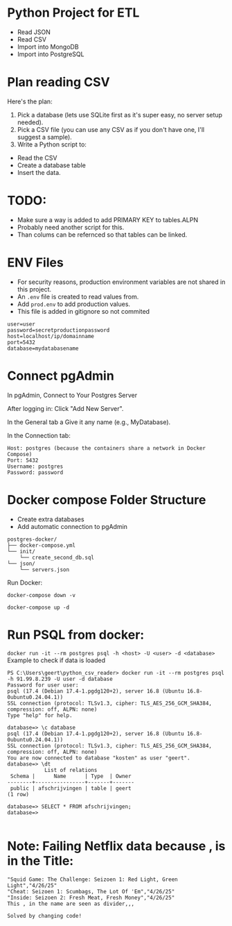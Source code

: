 # Python Project for ETL
- Read JSON
- Read CSV
- Import into MongoDB
- Import into PostgreSQL

# Plan reading CSV
Here's the plan:
1. Pick a database (lets use SQLite first as it's super easy, no server setup needed).
2. Pick a CSV file (you can use any CSV as if you don't have one, I'll suggest a sample).
3. Write a Python script to:
- Read the CSV
- Create a database table
- Insert the data.

# TODO:
- Make sure a way is added to add PRIMARY KEY to tables.ALPN
- Probably need another script for this.
- Than colums can be refernced so that tables can be linked. 

# ENV Files
- For security reasons, production environment variables are not shared in this project.
- An `.env` file is created to read values from.
- Add `prod.env` to add production values.
- This file is added in gitignore so not commited

```
user=user
password=secretproductionpassword
host=localhost/ip/domainname
port=5432
database=mydatabasename
```


# Connect pgAdmin
In pgAdmin, Connect to Your Postgres Server

After logging in: Click "Add New Server".

In the General tab a Give it any name (e.g., MyDatabase).

In the Connection tab:

```
Host: postgres (because the containers share a network in Docker Compose)
Port: 5432
Username: postgres
Password: password
```


# Docker compose Folder Structure
- Create extra databases
- Add automatic connection to pgAdmin
```
postgres-docker/
├── docker-compose.yml
└── init/
    └── create_second_db.sql
└── json/
    └── servers.json
```

Run Docker:

`docker-compose down -v`

`docker-compose up -d`


# Run PSQL from docker:
`docker run -it --rm postgres psql -h <host> -U <user> -d <database>`
Example to check if data is loaded

```
PS C:\Users\geert\python_csv_reader> docker run -it --rm postgres psql -h 91.99.8.239 -U user -d database
Password for user user:
psql (17.4 (Debian 17.4-1.pgdg120+2), server 16.8 (Ubuntu 16.8-0ubuntu0.24.04.1))
SSL connection (protocol: TLSv1.3, cipher: TLS_AES_256_GCM_SHA384, compression: off, ALPN: none)
Type "help" for help.

database=> \c database
psql (17.4 (Debian 17.4-1.pgdg120+2), server 16.8 (Ubuntu 16.8-0ubuntu0.24.04.1))
SSL connection (protocol: TLSv1.3, cipher: TLS_AES_256_GCM_SHA384, compression: off, ALPN: none)
You are now connected to database "kosten" as user "geert".
database=> \dt
            List of relations
 Schema |      Name      | Type  | Owner
--------+----------------+-------+-------
 public | afschrijvingen | table | geert
(1 row)

database=> SELECT * FROM afschrijvingen;
database=>


```

# Note: Failing Netflix data because , is in the Title:
```
"Squid Game: The Challenge: Seizoen 1: Red Light, Green Light","4/26/25"
"Cheat: Seizoen 1: Scumbags, The Lot Of 'Em","4/26/25"
"Inside: Seizoen 2: Fresh Meat, Fresh Money","4/26/25"
This , in the name are seen as divider,,,

Solved by changing code!
```
